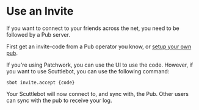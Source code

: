 # Use an Invite

If you want to connect to your friends across the net, you need to be followed by a Pub server.

First get an invite-code from a Pub operator you know, or [setup your own pub](howto-setup-a-pub).

If you're using Patchwork, you can use the UI to use the code.
However, if you want to use Scuttlebot, you can use the following command:

```
sbot invite.accept {code}
```

Your Scuttlebot will now connect to, and sync with, the Pub.
Other users can sync with the pub to receive your log.